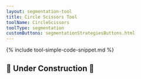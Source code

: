 ```yaml
---
layout: segmentation-tool
title: Circle Scissors Tool
toolName: CircleScissors
toolType: segmentation
customButtons: segmentationStrategiesButtons.html
---
```


{% include tool-simple-code-snippet.md %}

<h2 class="title is-2">🚧 Under Construction 🚧</h2>
